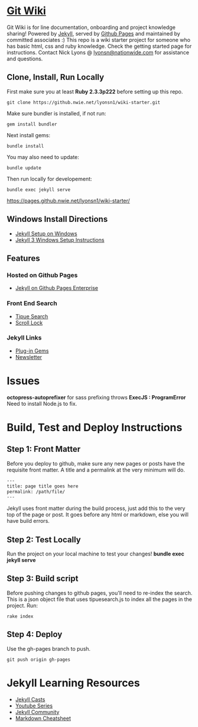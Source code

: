 # [Git Wiki](https://pages.github.nwie.net/lyonsn1/git-wiki/)

Git Wiki is for line documentation, onboarding and project knowledge sharing!
Powered by [Jekyll](https://jekyllrb.com/docs/home/),
served by [Github Pages](https://help.github.com/articles/using-jekyll-as-a-static-site-generator-with-github-pages/)
and maintained by committed associates :)
This repo is a wiki starter project for someone who has basic html, css and ruby knowledge.  Check the getting started page for instructions.  Contact Nick Lyons @ lyonsn@nationwide.com for assistance and questions.  

## Clone, Install, Run Locally

First make sure you at least __Ruby 2.3.3p222__ before setting up this repo.

```
git clone https://github.nwie.net/lyonsn1/wiki-starter.git
```

Make sure bundler is installed, if not run:

```
gem install bundler
```

Next install gems:

```
bundle install
```

You may also need to update:

```
bundle update
```

Then run locally for developement:
```
bundle exec jekyll serve
```

https://pages.github.nwie.net/lyonsn1/wiki-starter/


## Windows Install Directions
- [Jekyll Setup on Windows](http://jekyllrb.com/docs/windows/)
- [Jekyll 3 Windows Setup Instructions](https://labs.sverrirs.com/jekyll/)

## Features


### Hosted on Github Pages

- [Jekyll on Github Pages Enterprise](https://help.github.com/articles/using-jekyll-as-a-static-site-generator-with-github-pages/)

### Front End Search
- [Tipue Search](https://github.com/jekylltools/jekyll-tipue-search/tree/gh-pages)
- [Scroll Lock](http://mohammadyounes.github.io/jquery-scrollLock/)

### Jekyll Links
- [Plug-in Gems](https://github.com/planetjekyll/awesome-jekyll-plugins)
- [Newsletter](https://jekyllweekly.com/archives/)

# Issues
__octopress-autoprefixer__ for sass prefixing throws __ExecJS : ProgramError__
Need to install Node.js to fix.

# Build, Test and Deploy Instructions

## Step 1: Front Matter

Before you deploy to github, make sure any new pages or posts have the requisite front matter.
A title and a permalink at the very minimum will do.

``` html
---
title: page title goes here
permalink: /path/file/
---
```

Jekyll uses front matter during the build process, just add this to the very top of the page or post.
It goes before any html or markdown, else you will have build errors.

## Step 2: Test Locally

Run the project on your local machine to test your changes!
__bundle exec jekyll serve__

## Step 3: Build script

Before pushing changes to github pages, you'll need to re-index the search.
This is a json object file that uses tipuesearch.js to index all the pages in the project.
Run:

```
rake index
```

## Step 4: Deploy

Use the gh-pages branch to push.

```
git push origin gh-pages
```


# Jekyll Learning Resources

- [Jekyll Casts](https://learn.cloudcannon.com/)
- [Youtube Series](https://www.youtube.com/playlist?list=PLWjCJDeWfDdfVEcLGAfdJn_HXyM4Y7_k-)
- [Jekyll Community](http://jekyllrb.com/community/)
- [Markdown Cheatsheet](https://github.com/adam-p/markdown-here/wiki/Markdown-Cheatsheet)
